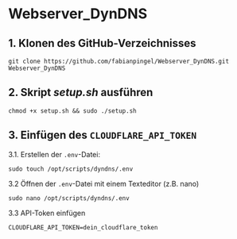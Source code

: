 # Webserver_DynDNS

## 1. Klonen des GitHub-Verzeichnisses
```
git clone https://github.com/fabianpingel/Webserver_DynDNS.git Webserver_DynDNS
```
## 2. Skript *setup.sh* ausführen
```
chmod +x setup.sh && sudo ./setup.sh
```
## 3. Einfügen des ```CLOUDFLARE_API_TOKEN```
3.1. Erstellen der ```.env```-Datei:
```
sudo touch /opt/scripts/dyndns/.env
```
3.2 Öffnen der ```.env```-Datei mit einem Texteditor (z.B. nano)
```
sudo nano /opt/scripts/dyndns/.env
```
3.3 API-Token einfügen
```
CLOUDFLARE_API_TOKEN=dein_cloudflare_token
```